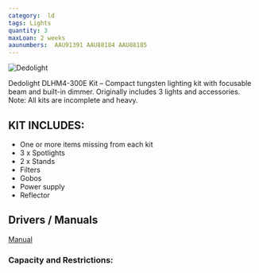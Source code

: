 ```yaml
---
category:  ld
tags: Lights
quantity: 3
maxLoan: 2 weeks
aaunumbers:  AAU91391 AAU88184 AAU88185
---
```

![Dedolight](https://www.bhphotovideo.com/images/images500x500/dedolight_dlhm4_300e_dmx_dlhm4_300e_150w_light_head_1090334.jpg)

Dedolight DLHM4-300E Kit – Compact tungsten lighting kit with focusable beam and built-in dimmer. Originally includes 3 lights and accessories. Note: All kits are incomplete and heavy.
## KIT INCLUDES:
-  One or more items missing from each kit
- 3 x Spotlights 
-  2 x Stands 
-  Filters 
-  Gobos 
-  Power supply 
-  Reflector

## Drivers / Manuals
[Manual](https://dedolightcalifornia.com/products/dlhm4-300-classic)



### Capacity and Restrictions:

